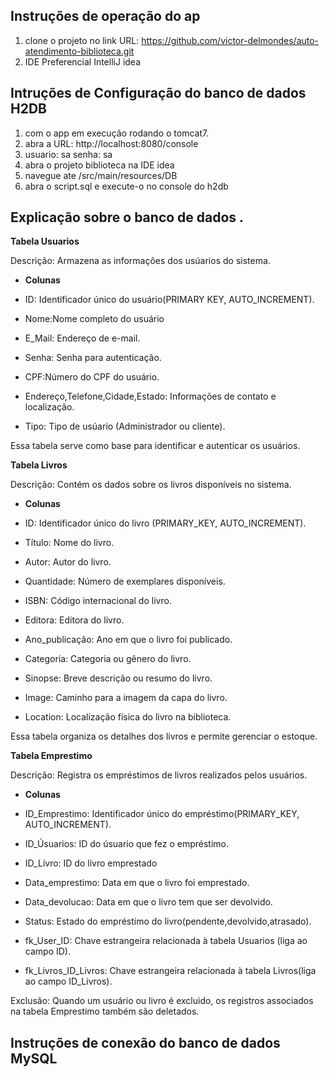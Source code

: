 ## Instruções de operação do ap ##
1. clone o projeto no link URL: https://github.com/victor-delmondes/auto-atendimento-biblioteca.git
2. IDE Preferencial IntelliJ idea 


## Intruções de Configuração do banco de dados H2DB ## 
1. com o app em execução rodando o tomcat7.
2. abra a URL: http://localhost:8080/console
3. usuario: sa
   senha: sa 
4. abra o projeto biblioteca na IDE idea 
5. navegue ate /src/main/resources/DB
6. abra o script.sql e execute-o no console do h2db


## Explicação sobre o banco de dados .

**Tabela Usuarios**

Descrição: Armazena as informações dos usúarios do sistema.

+ **Colunas**

+ ID: Identificador único do usuário(PRIMARY KEY, AUTO_INCREMENT).
+ Nome:Nome completo do usuário
+ E_Mail: Endereço de e-mail.
+ Senha: Senha para autenticação.
+ CPF:Número do CPF do usuário.
+ Endereço,Telefone,Cidade,Estado: Informações de contato e localização.
+ Tipo: Tipo de usúario (Administrador ou cliente).

Essa tabela serve como base para identificar e autenticar os usuários.


**Tabela Livros**

Descrição: Contém os dados sobre os livros disponíveis no sistema.

+ **Colunas**

+ ID: Identificador único do livro (PRIMARY_KEY, AUTO_INCREMENT).
+ Título: Nome do livro.
+ Autor: Autor do livro.
+ Quantidade: Número de exemplares disponíveis.
+ ISBN: Código internacional do livro.
+ Editora: Editora do livro.
+ Ano_publicação: Ano em que o livro foi publicado.
+ Categoria: Categoria ou gênero do livro.
+ Sinopse: Breve descrição ou resumo do livro.
+ Image: Caminho para a imagem da capa do livro.
+ Location: Localização física do livro na biblioteca.

Essa tabela organiza os detalhes dos livros e permite gerenciar o estoque.


**Tabela Emprestimo**

Descrição: Registra os empréstimos de livros realizados pelos usuários.

+ **Colunas**

+ ID_Emprestimo: Identificador único do empréstimo(PRIMARY_KEY, AUTO_INCREMENT).
+ ID_Úsuarios: ID do úsuario que fez o empréstimo.
+ ID_Livro: ID do livro emprestado
+ Data_emprestimo: Data em que o livro foi emprestado.
+ Data_devolucao: Data em que o livro tem que ser devolvido.
+ Status: Estado do empréstimo do livro(pendente,devolvido,atrasado).
+ fk_User_ID: Chave estrangeira relacionada à tabela Usuarios (liga ao campo ID).
+ fk_Livros_ID_Livros: Chave estrangeira relacionada à tabela Livros(liga ao campo ID_Livros).

Exclusão: Quando um usuário ou livro é excluido, os registros associados na tabela Emprestimo também são deletados.







## Instruções de conexão do banco de dados MySQL ##